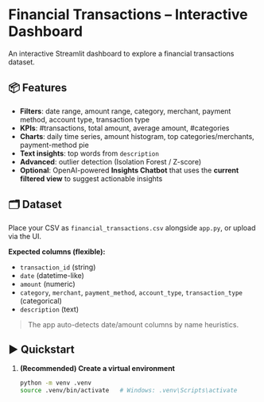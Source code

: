 # Financial Transactions – Interactive Dashboard

An interactive Streamlit dashboard to explore a financial transactions dataset.

## 📦 Features

-   **Filters**: date range, amount range, category, merchant, payment method, account type, transaction type
-   **KPIs**: #transactions, total amount, average amount, #categories
-   **Charts**: daily time series, amount histogram, top categories/merchants, payment-method pie
-   **Text insights**: top words from `description`
-   **Advanced**: outlier detection (Isolation Forest / Z-score)
-   **Optional**: OpenAI-powered **Insights Chatbot** that uses the **current filtered view** to suggest actionable insights

## 🗂 Dataset

Place your CSV as `financial_transactions.csv` alongside `app.py`, or upload via the UI.

**Expected columns (flexible):**

-   `transaction_id` (string)
-   `date` (datetime-like)
-   `amount` (numeric)
-   `category`, `merchant`, `payment_method`, `account_type`, `transaction_type` (categorical)
-   `description` (text)

> The app auto-detects date/amount columns by name heuristics.

## ▶️ Quickstart

1. **(Recommended) Create a virtual environment**
    ```bash
    python -m venv .venv
    source .venv/bin/activate   # Windows: .venv\Scripts\activate
    ```
